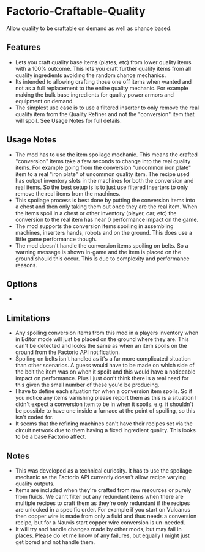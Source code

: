 # Factorio-Craftable-Quality



Allow quality to be craftable on demand as well as chance based.



Features
---------

- Lets you craft quality base items (plates, etc) from lower quality items with a 100% outcome. This lets you craft further quality items from all quality ingredients avoiding the random chance mechanics.
- Its intended to allowing crafting those one off items when wanted and not as a full replacement to the entire quality mechanic. For example making the bulk base ingredients for quality power armors and equipment on demand.
- The simplest use case is to use a filtered inserter to only remove the real quality item from the Quality Refiner and not the "conversion" item that will spoil. See Usage Notes for full details.



Usage Notes
---------

- The mod has to use the item spoilage mechanic. This means the crafted "conversion" items take a few seconds to change into the real quality items. For example going from the conversion "uncommon iron plate" item to a real "iron plate" of uncommon quality item. The recipe used has output inventory slots in the machines for both the conversion and real items. So the best setup is is to just use filtered inserters to only remove the real items from the machines.
- This spoilage process is best done by putting the conversion items into a chest and then only taking them out once they are the real item. When the items spoil in a chest or other inventory (player, car, etc) the conversion to the real item has near 0 performance impact on the game.
- The mod supports the conversion items spoiling in assembling machines, inserters hands, robots and on the ground. This does use a little game performance though.
- The mod doesn't handle the conversion items spoiling on belts. So a warning message is shown in-game and the item is placed on the ground should this occur. This is due to complexity and performance reasons.



Options
---------

-



Limitations
---------

- Any spoiling conversion items from this mod in a players inventory when in Editor mode will just be placed on the ground where they are. This can't be detected and looks the same as when an item spoils on the ground from the Factorio API notification.
- Spoiling on belts isn't handled as it's a far more complicated situation than other scenarios. A guess would have to be made on which side of the belt the item was on when it spoilt and this would have a noticeable impact on performance. Plus I just don't think there is a real need for this given the small number of these you'd be producing.
- I have to define each situation for when a conversion item spoils. So if you notice any items vanishing please report them as this is a situation I didn't expect a conversion item to be in when it spoils. e.g. it shouldn't be possible to have one inside a furnace at the point of spoiling, so this isn't coded for.
- It seems that the refining machines can't have their recipes set via the circuit network due to them having a fixed ingredient quality. This looks to be a base Factorio affect.



Notes
---------

- This was developed as a technical curiosity. It has to use the spoilage mechanic as the Factorio API currently doesn't allow recipe varying quality outputs.
- Items are included when they're crafted from raw resources or purely from fluids. We can't filter out any redundant items when there are multiple recipes to craft them as they're only redundant if the recipes are unlocked in a specific order. For example if you start on Vulcanus then copper wire is made from only a fluid and thus needs a conversion recipe, but for a Nauvis start copper wire conversion is un-needed.
- It will try and handle changes made by other mods, but may fail in places. Please do let me know of any failures, but equally I might just get bored and not handle them.